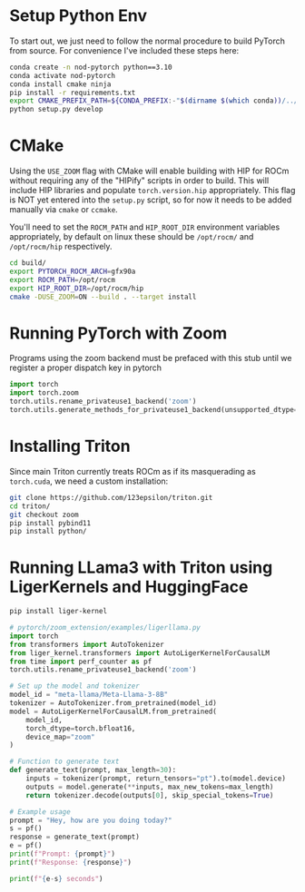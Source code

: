 # Setup Python Env

To start out, we just need to follow the normal procedure to build PyTorch from source. For convenience I've included these steps here:

```bash
conda create -n nod-pytorch python==3.10
conda activate nod-pytorch
conda install cmake ninja
pip install -r requirements.txt
export CMAKE_PREFIX_PATH=${CONDA_PREFIX:-"$(dirname $(which conda))/../"}
python setup.py develop
```

# CMake

Using the `USE_ZOOM` flag with CMake will enable building with HIP for ROCm without requiring any of the "HIPify" scripts in order to build. This will include HIP libraries and populate `torch.version.hip` appropriately. This flag is NOT yet entered into the `setup.py` script, so for now it needs to be added manually via `cmake` or `ccmake`.

You'll need to set the `ROCM_PATH` and `HIP_ROOT_DIR` environment variables appropriately, by default on linux these should be `/opt/rocm/` and `/opt/rocm/hip` respectively.

```bash
cd build/
export PYTORCH_ROCM_ARCH=gfx90a
export ROCM_PATH=/opt/rocm
export HIP_ROOT_DIR=/opt/rocm/hip
cmake -DUSE_ZOOM=ON --build . --target install
```

# Running PyTorch with Zoom

Programs using the zoom backend must be prefaced with this stub until we register a proper dispatch key in pytorch

```python
import torch
import torch.zoom
torch.utils.rename_privateuse1_backend('zoom')
torch.utils.generate_methods_for_privateuse1_backend(unsupported_dtype=None)
```

# Installing Triton

Since main Triton currently treats ROCm as if its masquerading as `torch.cuda`, we need a custom installation:

```bash
git clone https://github.com/123epsilon/triton.git
cd triton/
git checkout zoom
pip install pybind11
pip install python/
```

# Running LLama3 with Triton using LigerKernels and HuggingFace

```bash
pip install liger-kernel
```

```python
# pytorch/zoom_extension/examples/ligerllama.py
import torch
from transformers import AutoTokenizer
from liger_kernel.transformers import AutoLigerKernelForCausalLM
from time import perf_counter as pf
torch.utils.rename_privateuse1_backend('zoom')

# Set up the model and tokenizer
model_id = "meta-llama/Meta-Llama-3-8B"
tokenizer = AutoTokenizer.from_pretrained(model_id)
model = AutoLigerKernelForCausalLM.from_pretrained(
    model_id,
    torch_dtype=torch.bfloat16,
    device_map="zoom"
)

# Function to generate text
def generate_text(prompt, max_length=30):
    inputs = tokenizer(prompt, return_tensors="pt").to(model.device)
    outputs = model.generate(**inputs, max_new_tokens=max_length)
    return tokenizer.decode(outputs[0], skip_special_tokens=True)

# Example usage
prompt = "Hey, how are you doing today?"
s = pf()
response = generate_text(prompt)
e = pf()
print(f"Prompt: {prompt}")
print(f"Response: {response}")

print(f"{e-s} seconds")
```

